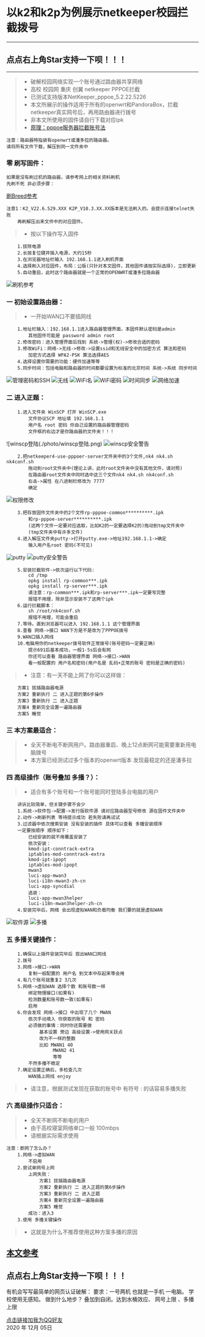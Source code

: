 #  以k2和k2p为例展示netkeeper校园拦截拨号
------
## 点点右上角Star支持一下呗！！！
------
> * 破解校园网络实现一个账号通过路由器共享网络
> * 高校 校园网 重庆 创翼 netkeeper PPPOE拦截
> * 已测试支持版本NetKeeper_pppoe_5.2.22.5226
> * 本文所展示的操作适用于所有的openwrt和PandoraBox，拦截netkeeper真实网号后，再用路由器进行拨号
> * 非本文所使用的固件请自行下载对应ipk	
> * [原理：pppoe服务器拦截账号法](https://github.com/miao1007/Openwrt-NetKeeper/blob/master/netkeeper4-use-pppoer-server/README.md) 

`注意：路由器特指装有openwrt或潘多拉的路由器。`	
`请将所有文件下载，解压到同一文件夹中`  
### 零 刷写固件：	
	如果是没有刷过机的路由器，请参考网上的相关资料刷机
	先刷不死 非必须步骤：		
[刷Breed参考](https://www.right.com.cn/forum/thread-3157298-1-1.html)
		
	注意1：K2_V22.6.529.XXX K2P_V10.3.XX.XX版本是无法刷入的。会提示连接telnet失败
		再刷解压出来文件中的对应固件。
> * 按以下操作写入固件

		1.拔除电源
		2.长按复位键并插入电源，大约15秒
		3.在浏览器地址栏输入 192.168.1.1进入刷机界面
		4.选择刷入对应固件，布局：公版(只针对本文固件，其他固件请按实际选择)，立即更新
		5.自动重启，此时这个路由器就是一个正常的OPENWRT或潘多拉路由器
![刷机参考](./photo/breed.png)
### 一 初始设置路由器：
> * 一开始WAN口不要插网线

		1.地址栏输入：192.168.1.1进入路由器管理界面，本固件默认密码是admin
			其他固件可能是 password admin root
		2.修改密码：进入管理界面后找到 系统->管理(权)->修改合适的密码
		3.修改WiFi：网络->无线->修改->设置ssid和无线安全中的加密方式 算法和密码 
			加密方式选择 WPA2-PSK 算法选择AES
		4.选择设置你需要的功能：硬件加速等等
		5.同步时间：包括电脑和路由器的时间都要设置为标准的北京时间 系统->系统 同步时间
![管理密码和SSH](./photo/管理密码和SSH.png)
![无线](./photo/无线.png)
![WiFi名](./photo/WiFi.png)
![WiFi密码](./photo/WiFi密码.png)
![时间同步](./photo/时间同步.png)
![网络加速](./photo/网络加速.png)
### 二 进入正题：
		1.进入文件夹 WinSCP 打开 WinSCP.exe 
			文件协议SCP 地址填 192.168.1.1 
			用户名 root 密码 你自己设置的路由器管理密码
			文件框的右边才是你路由器的文件夹！！！

![winscp登陆(./photo/winscp登陆.png)
![winscp安全警告](./photo/winscp安全警告.png)

		2.把netkeeper4-use-pppoer-server文件夹中的3个文件,nk4 nk4.sh nk4conf.sh
			拖动到root文件夹中(理论上讲，此时root文件夹中没有其他文件，请对照)
			在路由器root文件夹中同时选中这三个文件nk4 nk4.sh nk4conf.sh 
			右击->属性 在八进制栏修改为 7777
			确定
![权限修改](./photo/权限修改.png)

		3.把存放固件文件夹中的2个文件rp-pppoe-common**********.ipk
			和rp-pppoe-server**********.ipk
			(这两个文件一定要对应选取，比如K2的一定要选择K2的)拖动到tmp文件夹中
			(tmp文件夹中有许多文件)
		4.进入解压文件夹putty->打开putty.exe->地址192.168.1.1->确定
			输入用户名root 密码(不可见)

![putty](./photo/putty.png)
![putty安全警告](./photo/putty安全警告.png)

		5.安装拦截软件->依次运行以下代码:
			cd /tmp
			opkg install rp-common***.ipk
			opkg install rp-server***.ipk
			请注意：rp-common***.ipk和rp-server***.ipk一定要写完整
			报错不用理，除非显示安装不了这两个ipk
		6.运行拦截脚本：
			sh /root/nk4conf.sh
			报错不用理，可能会重启
		7.等待。直到浏览器可以进入 192.168.1.1 这个管理界面
		8.查看 网络->接口 WAN下方是不是改为了PPPOE拨号
		9.WAN口插入网线
		10.电脑用你的netkeeper拨号软件正常拨号(账号密码一定要正确)
			提示691后基本成功，一般1-5s后会有网
			你还可以查看 路由器管理界面 网络->接口->WAN 
			看一般配置的 用户名和密码(用户名是 乱码+正常的账号 密码是正确的密码)
> * 注意：有一天不能上网了你可以这样做：

		方案1 拔插路由器电源
		方案2 重新执行 二 进入正题的第6步操作
		方案3 重新执行 二 进入正题
		方案4 重新完全设置一遍路由器
		方案5 睡觉
### 三 本方案最适合：
> * 全天不断电不断网用户。路由器重启、晚上12点断网可能需要重新用电脑拨号
> * 本方案已经测试过多个版本的openwrt版本 发现最稳定的还是潘多拉
### 四 高级操作（账号叠加 多播？）：
> * 适合有多个账号和一个账号能同时登陆多台电脑的用户

		讲诉比较简单，但关键步骤不会少
		1.系统->软件包->配置->发行版软件源 请对应路由器型号修改 源在固件文件夹中
		2.动作->刷新列表 等待提示成功 若失败请再试试
		3.过滤器中依次搜索安装 没有安装的插件 具体可以查看 多播安装顺序 
		一定要按顺序 顺序如下：
			已经安装的就不用覆盖安装了
			依次安装：
			kmod-ipt-conntrack-extra
			iptables-mod-conntrack-extra
			kmod-ipt-ipopt
			iptables-mod-ipopt
			mwan3
			luci-app-mwan3
			luci-i18n-mwan3-zh-cn
			luci-app-syncdial
			选装：
			luci-app-mwan3helper
			luci-i18n-mwan3helper-zh-cn
		4.安装完毕后，网络 会出现虚拟WAN和负载均衡 我们要的就是虚拟WAN
		
![软件源](./photo/软件源.png)
![多播](./photo/多播.png)
		
### 五 多播关键操作：
		1.确保以上插件安装完毕后 拔出WAN口网线
		2.拨号
		3.网络->接口->WAN 
			复制一般配置的 用户名 到文本中存起来等会用
		4.有几个账号就重复2 3几次
		5.网络->虚拟WAN 选择个数 和账号数一样
			绑定物理接口(如果有)
			检测数量和账号数一致(如果有)
			启用
		6.你会发现 网络->接口 中出现了几个 MWAN
			依次手动填入 你获取的账号 和 密码
			必须做的事情：同时你还需要做
				基本设置 旁边 高级设置->使用网关跃点
				改为不一样的整数
				比如 MWAN1 40
				     MWAN2 41
				     等等
			不然多播不稳定
		7.确定设置正确后，多检查几次
			WAN插上网线 enjoy
> * 请注意，根据测试发现在获取的账号中 有符号 : 的话容易多播失败
### 六 高级操作只适合：
> * 全天不断网不断电的用户
> * 由于高校寝室网络单口一般 100mbps
> * 请根据实际需求使用

	注意：断网了怎么办？
		1.网络->虚拟WAN 
			不启用
		2.尝试单网号上网 
			上网失败：
				方案1 拔插路由器电源
				方案2 重新执行 二 进入正题的第6步操作
				方案3 重新执行 二 进入正题
				方案4 重新完全设置一遍路由器
				方案5 睡觉
			成功：进入3
		3.使用 多播关键操作
> * 这就是为什么不推荐使用这种方案多播的原因
## [本文参考](https://www.bilibili.com/read/cv7913375/)

## 点点右上角Star支持一下呗！！！


有机会写写最简单的网页认证破解：
	要求：一号两机 也就是一手机 一电脑。 
	学校使用无感知。 
	做到什么地步？ 
	叠加到自闭。达到水桶效应、 网号上限 、多播上限
	
[点击链接加我为QQ好友](https://qm.qq.com/cgi-bin/qm/qr?k=CkOkAr8EULrKeCTefV3sK9xhz8lL8QHK&noverify=0)    
2020 年 12月 05日 
